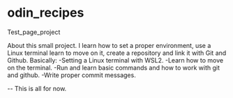 # odin_recipes
Test_page_project

About this small project. I learn how to set a proper environment, use a Linux terminal learn to move on it, create a repository and link it with Git and Github.
Basically:
-Setting a Linux terminal with WSL2.
-Learn how to move on the terminal.
-Run and learn basic commands and how to work with git and github.
-Write proper commit messages.

-- This is all for now.
